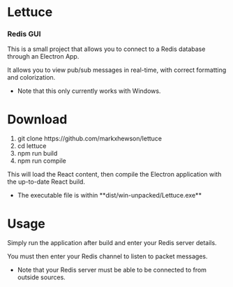 <h1>Lettuce</h1>
<h3>Redis GUI</h3>

This is a small project that allows you to connect to a Redis database through an Electron App.

It allows you to view pub/sub messages in real-time, with correct formatting and colorization.

<ul>
  <li>Note that this only currently works with Windows.</li>
</ul>

<h1>Download</h1>
<ul style="list-style-type: number">
  <li>git clone https://github.com/markxhewson/lettuce</li>
  <li>cd lettuce</li>
  <li>npm run build</li>
  <li>npm run compile</li>
</ul>

This will load the React content, then compile the Electron application with the up-to-date React build.

<ul>
  <li>The executable file is within **dist/win-unpacked/Lettuce.exe**</li>
</ul>

<h1>Usage</h1>
Simply run the application after build and enter your Redis server details.

You must then enter your Redis channel to listen to packet messages.

<ul>
  <li>Note that your Redis server must be able to be connected to from outside sources.</li>
</ul>

